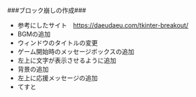 ###ブロック崩しの作成###
 - 参考にしたサイト　https://daeudaeu.com/tkinter-breakout/
 - BGMの追加
 - ウィンドウのタイトルの変更
 - ゲーム開始時のメッセージボックスの追加
 - 左上に文字が表示させるように追加
 - 背景の追加
 - 左上に応援メッセージの追加
 - てすと

